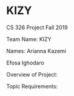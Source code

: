 # KIZY
CS 326 Project Fall 2019

Team Name: KIZY

Names:
Arianna Kazemi

Efosa Ighodaro


Overview of Project:


Topic Requirements:
